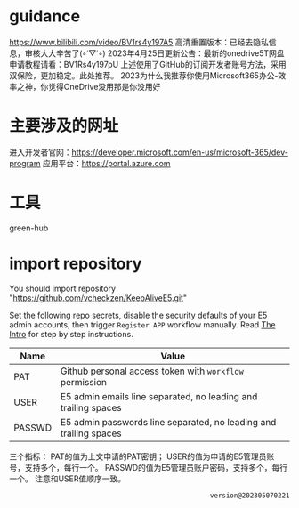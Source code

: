 # guidance
https://www.bilibili.com/video/BV1rs4y197A5
高清重置版本：已经去隐私信息，审核大大辛苦了(◦˙▽˙◦)
2023年4月25日更新公告：最新的onedrive5T网盘申请教程请看：BV1Rs4y197pU
上述使用了GitHub的订阅开发者账号方法，采用双保险，更加稳定。此处推荐。
2023为什么我推荐你使用Microsoft365办公-效率之神，你觉得OneDrive没用那是你没用好

# 主要涉及的网址
进入开发者官网：https://developer.microsoft.com/en-us/microsoft-365/dev-program
应用平台：https://portal.azure.com

# 工具
green-hub

# import repository
You should import repository "https://github.com/vcheckzen/KeepAliveE5.git"

Set the following repo secrets, disable the security defaults of your E5 admin accounts, then trigger `Register APP` workflow manually. Read [The Intro](https://logi.im/script/permanently-keeping-an-office-e5-account.html) for step by step instructions.

| Name   | Value                                                             |
| ------ | ----------------------------------------------------------------- |
| PAT    | Github personal access token with `workflow` permission           |
| USER   | E5 admin emails line separated, no leading and trailing spaces    |
| PASSWD | E5 admin passwords line separated, no leading and trailing spaces |

三个指标：
PAT的值为上文申请的PAT密钥；
USER的值为申请的E5管理员账号，支持多个，每行一个。
PASSWD的值为E5管理员账户密码，支持多个，每行一个。
注意和USER值顺序一致。

<p align="right"><code>version@202305070221</code></p>
